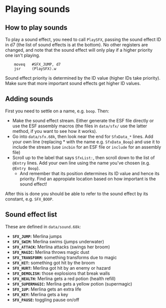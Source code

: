 # Playing sounds

## How to play sounds

To play a sound effect, you need to call `PlaySFX`, passing the sound effect ID in d7 (the list of sound effects is at the bottom). No other registers are changed, and note that the sound effect will only play if a higher priority one isn't playing.

        moveq   #SFX_JUMP, d7
        jsr     (PlaySFX).w

Sound effect priority is determined by the ID value (higher IDs take priority). Make sure that more important sound effects get higher ID values.

## Adding sounds

First you need to settle on a name, e.g. `boop`. Then:

* Make the sound effect stream. Either generate the ESF file directly or use the ESF assembly macros (the files in `data/sfx/` use the latter method, if you want to see how it works).
* Go into `data/sfx.68k`, then look near the end for `SfxData_*` lines. Add your own line (replacing * with the name e.g. `SfxData_Boop`) and use it to include the stream (use `incbin` for an ESF file or `include` for an assembly file)
* Scroll up to the label that says `SfxList:`, then scroll down to the list of `@Entry` lines. Add your own line using the name you've chosen (e.g. `@Entry Boop`).
    * And remember that its position determines its ID value and hence its priority. Find an appropiate location based on how important is the sound effect!

After this is done you should be able to refer to the sound effect by its constant, e.g. `SFX_BOOP`.

## Sound effect list

These are defined in `data/sound.68k`:

* **`SFX_JUMP`:** Merlina jumps
* **`SFX_SWIM`:** Merlina swims (jumps underwater)
* **`SFX_ATTACK`:** Merlina attacks (swings her broom)
* **`SFX_MAGIC`:** Merlina throws magic dust
* **`SFX_TRANSFORM`:** something transforms due to magic
* **`SFX_HIT`:** something got hit by the broom
* **`SFX_HURT`:** Merlina got hit by an enemy or hazard
* **`SFX_DEMOLISH`:** those explosions that break walls
* **`SFX_HEALTH`:** Merlina gets a red potion (health refill)
* **`SFX_SUPERMAGIC`:** Merlina gets a yellow potion (supermagic)
* **`SFX_1UP`:** Merlina gets an extra life
* **`SFX_KEY`:** Merlina gets a key
* **`SFX_PAUSE`:** toggling pause on/off

